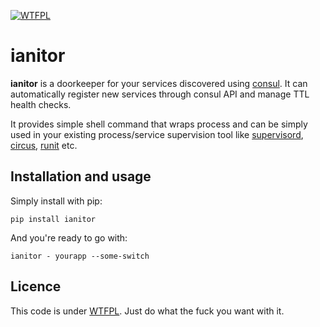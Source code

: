 [![WTFPL](http://www.wtfpl.net/wp-content/uploads/2012/12/wtfpl-badge-4.png)](http://www.wtfpl.net/)

# ianitor

**ianitor** is a doorkeeper for your services discovered using
[consul](https://www.consul.io/). It can automatically register new services
through consul API and manage TTL health checks.
 
It provides simple shell command that wraps process and can be simply used in
your existing process/service supervision tool like 
[supervisord](http://supervisord.org/), 
[circus](http://circus.readthedocs.org/en/0.11.1/),
[runit](http://smarden.org/runit/) etc.


## Installation and usage

Simply install with pip:

    pip install ianitor
    
And you're ready to go with:

    ianitor - yourapp --some-switch
    
## Licence

This code is under [WTFPL](https://en.wikipedia.org/wiki/WTFPL).
Just do what the fuck you want with it.